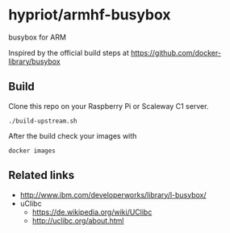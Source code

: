 # hypriot/armhf-busybox

busybox for ARM

Inspired by the official build steps at https://github.com/docker-library/busybox

## Build

Clone this repo on your Raspberry Pi or Scaleway C1 server.

```
./build-upstream.sh
```

After the build check your images with

```
docker images
```

## Related links

* http://www.ibm.com/developerworks/library/l-busybox/
* uClibc
  * https://de.wikipedia.org/wiki/UClibc
  * http://uclibc.org/about.html
